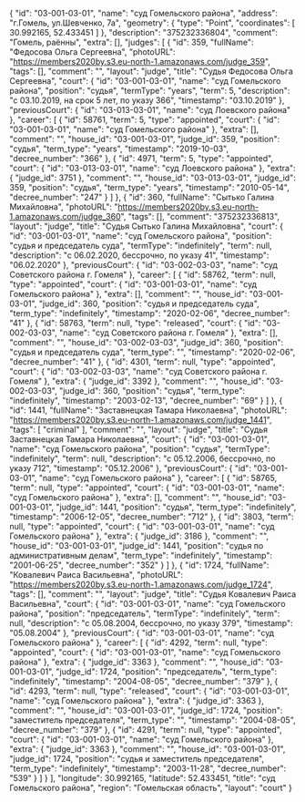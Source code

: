 {
    "id": "03-001-03-01",
    "name": "суд Гомельского района",
    "address": "г.Гомель, ул.Шевченко, 7а",
    "geometry": {
        "type": "Point",
        "coordinates": [
            30.992165,
            52.433451
        ]
    },
    "description": "375232336804",
    "comment": "Гомель, раённы",
    "extra": [],
    "judges": [
        {
            "id": 359,
            "fullName": "Федосова Ольга Сергеевна",
            "photoURL": "https://members2020by.s3.eu-north-1.amazonaws.com/judge_359",
            "tags": [],
            "comment": "",
            "layout": "judge",
            "title": "Судья Федосова Ольга Сергеевна",
            "court": {
                "id": "03-001-03-01",
                "name": "суд Гомельского района",
                "position": "судья",
                "termType": "years",
                "term": 5,
                "description": "c 03.10.2019, на срок 5 лет, по указу 366",
                "timestamp": "03.10.2019"
            },
            "previousCourt": {
                "id": "03-013-03-01",
                "name": "суд Лоевского района"
            },
            "career": [
                {
                    "id": 58761,
                    "term": 5,
                    "type": "appointed",
                    "court": {
                        "id": "03-001-03-01",
                        "name": "суд Гомельского района"
                    },
                    "extra": [],
                    "comment": "",
                    "house_id": "03-001-03-01",
                    "judge_id": 359,
                    "position": "судья",
                    "term_type": "years",
                    "timestamp": "2019-10-03",
                    "decree_number": "366"
                },
                {
                    "id": 4971,
                    "term": 5,
                    "type": "appointed",
                    "court": {
                        "id": "03-013-03-01",
                        "name": "суд Лоевского района"
                    },
                    "extra": {
                        "judge_id": 3751
                    },
                    "comment": "",
                    "house_id": "03-013-03-01",
                    "judge_id": 359,
                    "position": "судья",
                    "term_type": "years",
                    "timestamp": "2010-05-14",
                    "decree_number": "247"
                }
            ]
        },
        {
            "id": 360,
            "fullName": "Сытько Галина Михайловна",
            "photoURL": "https://members2020by.s3.eu-north-1.amazonaws.com/judge_360",
            "tags": [],
            "comment": "375232336813",
            "layout": "judge",
            "title": "Судья Сытько Галина Михайловна",
            "court": {
                "id": "03-001-03-01",
                "name": "суд Гомельского района",
                "position": "судья и председатель суда",
                "termType": "indefinitely",
                "term": null,
                "description": "c 06.02.2020, бессрочно, по указу 41",
                "timestamp": "06.02.2020"
            },
            "previousCourt": {
                "id": "03-002-03-03",
                "name": "суд Советского района г. Гомеля"
            },
            "career": [
                {
                    "id": 58762,
                    "term": null,
                    "type": "appointed",
                    "court": {
                        "id": "03-001-03-01",
                        "name": "суд Гомельского района"
                    },
                    "extra": [],
                    "comment": "",
                    "house_id": "03-001-03-01",
                    "judge_id": 360,
                    "position": "судья и председатель суда",
                    "term_type": "indefinitely",
                    "timestamp": "2020-02-06",
                    "decree_number": "41"
                },
                {
                    "id": 58763,
                    "term": null,
                    "type": "released",
                    "court": {
                        "id": "03-002-03-03",
                        "name": "суд Советского района г. Гомеля"
                    },
                    "extra": [],
                    "comment": "",
                    "house_id": "03-002-03-03",
                    "judge_id": 360,
                    "position": "судья и председатель суда",
                    "term_type": "",
                    "timestamp": "2020-02-06",
                    "decree_number": "41"
                },
                {
                    "id": 4301,
                    "term": null,
                    "type": "appointed",
                    "court": {
                        "id": "03-002-03-03",
                        "name": "суд Советского района г. Гомеля"
                    },
                    "extra": {
                        "judge_id": 3392
                    },
                    "comment": "",
                    "house_id": "03-002-03-03",
                    "judge_id": 360,
                    "position": "судья",
                    "term_type": "indefinitely",
                    "timestamp": "2003-02-13",
                    "decree_number": "69"
                }
            ]
        },
        {
            "id": 1441,
            "fullName": "Заставнецкая Тамара Николаевна",
            "photoURL": "https://members2020by.s3.eu-north-1.amazonaws.com/judge_1441",
            "tags": [
                "criminal"
            ],
            "comment": "",
            "layout": "judge",
            "title": "Судья Заставнецкая Тамара Николаевна",
            "court": {
                "id": "03-001-03-01",
                "name": "суд Гомельского района",
                "position": "судья",
                "termType": "indefinitely",
                "term": null,
                "description": "c 05.12.2006, бессрочно, по указу 712",
                "timestamp": "05.12.2006"
            },
            "previousCourt": {
                "id": "03-001-03-01",
                "name": "суд Гомельского района"
            },
            "career": [
                {
                    "id": 58765,
                    "term": null,
                    "type": "appointed",
                    "court": {
                        "id": "03-001-03-01",
                        "name": "суд Гомельского района"
                    },
                    "extra": [],
                    "comment": "",
                    "house_id": "03-001-03-01",
                    "judge_id": 1441,
                    "position": "судья",
                    "term_type": "indefinitely",
                    "timestamp": "2006-12-05",
                    "decree_number": "712"
                },
                {
                    "id": 3803,
                    "term": null,
                    "type": "appointed",
                    "court": {
                        "id": "03-001-03-01",
                        "name": "суд Гомельского района"
                    },
                    "extra": {
                        "judge_id": 3186
                    },
                    "comment": "",
                    "house_id": "03-001-03-01",
                    "judge_id": 1441,
                    "position": "судья по административным делам",
                    "term_type": "indefinitely",
                    "timestamp": "2001-06-25",
                    "decree_number": "352"
                }
            ]
        },
        {
            "id": 1724,
            "fullName": "Ковалевич Раиса Васильевна",
            "photoURL": "https://members2020by.s3.eu-north-1.amazonaws.com/judge_1724",
            "tags": [],
            "comment": "",
            "layout": "judge",
            "title": "Судья Ковалевич Раиса Васильевна",
            "court": {
                "id": "03-001-03-01",
                "name": "суд Гомельского района",
                "position": "председатель",
                "termType": "indefinitely",
                "term": null,
                "description": "c 05.08.2004, бессрочно, по указу 379",
                "timestamp": "05.08.2004"
            },
            "previousCourt": {
                "id": "03-001-03-01",
                "name": "суд Гомельского района"
            },
            "career": [
                {
                    "id": 4292,
                    "term": null,
                    "type": "appointed",
                    "court": {
                        "id": "03-001-03-01",
                        "name": "суд Гомельского района"
                    },
                    "extra": {
                        "judge_id": 3363
                    },
                    "comment": "",
                    "house_id": "03-001-03-01",
                    "judge_id": 1724,
                    "position": "председатель",
                    "term_type": "indefinitely",
                    "timestamp": "2004-08-05",
                    "decree_number": "379"
                },
                {
                    "id": 4293,
                    "term": null,
                    "type": "released",
                    "court": {
                        "id": "03-001-03-01",
                        "name": "суд Гомельского района"
                    },
                    "extra": {
                        "judge_id": 3363
                    },
                    "comment": "",
                    "house_id": "03-001-03-01",
                    "judge_id": 1724,
                    "position": "заместитель председателя",
                    "term_type": "",
                    "timestamp": "2004-08-05",
                    "decree_number": "379"
                },
                {
                    "id": 4291,
                    "term": null,
                    "type": "appointed",
                    "court": {
                        "id": "03-001-03-01",
                        "name": "суд Гомельского района"
                    },
                    "extra": {
                        "judge_id": 3363
                    },
                    "comment": "",
                    "house_id": "03-001-03-01",
                    "judge_id": 1724,
                    "position": "судья и заместитель председателя",
                    "term_type": "indefinitely",
                    "timestamp": "2003-11-28",
                    "decree_number": "539"
                }
            ]
        }
    ],
    "longitude": 30.992165,
    "latitude": 52.433451,
    "title": "суд Гомельского района",
    "region": "Гомельская область",
    "layout": "court"
}